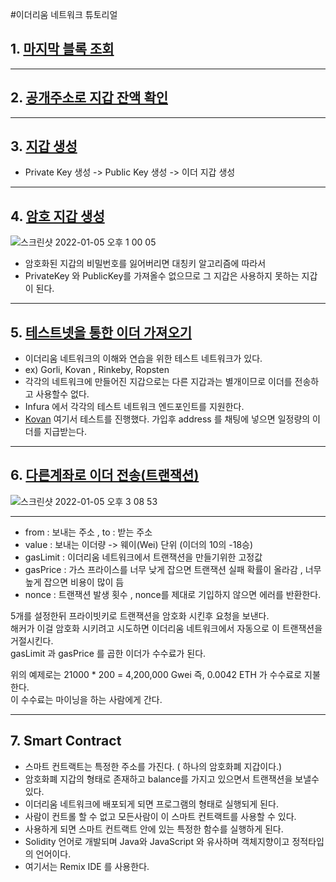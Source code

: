 #이더리움 네트워크 튜토리얼

## 1. [마지막 블록 조회](https://github.com/myungsworld/ethereum/blob/main/tutorial/1.lastest_block_number.go)

---

## 2. [공개주소로 지갑 잔액 확인](https://github.com/myungsworld/ethereum/blob/main/tutorial/2.get_ether_from_address.go)

---

## 3. [지갑 생성](https://github.com/myungsworld/ethereum/blob/main/tutorial/3.generate_wallet.go)

- Private Key 생성 -> Public Key 생성 -> 이더 지갑 생성 

---

## 4. [암호 지갑 생성](https://github.com/myungsworld/ethereum/blob/main/go/tutorial/4.generate_ehtereum_keystore_wallet.go)

![스크린샷 2022-01-05 오후 1 00 05](https://user-images.githubusercontent.com/56465854/148158568-8d554bfc-54ba-4766-a513-1414ee32d8e8.png)

- 암호화된 지갑의 비밀번호를 잃어버리면 대칭키 알고리즘에 따라서
- PrivateKey 와 PublicKey를 가져올수 없으므로 그 지갑은 사용하지 못하는 지갑이 된다.

---

## 5. [테스트넷을 통한 이더 가져오기](https://github.com/myungsworld/ethereum/blob/main/go/tutorial/5.get_ether_from_test_network.go)

- 이더리움 네트워크의 이해와 연습을 위한 테스트 네트워크가 있다.
- ex) Gorli, Kovan , Rinkeby, Ropsten 
- 각각의 네트워크에 만들어진 지갑으로는 다른 지갑과는 별개이므로 이더를 전송하고 사용할수 없다.
- Infura 에서 각각의 테스트 네트워크 엔드포인트를 지원한다.
- [Kovan](https://gitter.im/kovan-testnet/faucet) 여기서 테스트를 진행했다. 가입후 address 를 채팅에 넣으면 일정량의 이더를 지급받는다.

---

## 6. [다른계좌로 이더 전송(트랜잭션)](https://github.com/myungsworld/ethereum/blob/main/go/tutorial/6.make_transaction.go)

![스크린샷 2022-01-05 오후 3 08 53](https://user-images.githubusercontent.com/56465854/148168594-afaaae30-dca1-47cc-ab7e-ebcb68e747d2.png)

---

- from : 보내는 주소 , to : 받는 주소
- value : 보내는 이더량 -> 웨이(Wei) 단위 (이더의 10의 -18승)
- gasLimit : 이더리움 네트워크에서 트랜잭션을 만들기위한 고정값
- gasPrice : 가스 프라이스를 너무 낮게 잡으면 트랜잭션 실패 확률이 올라감 , 너무 높게 잡으면 비용이 많이 듬
- nonce : 트랜잭션 발생 횟수 , nonce를 제대로 기입하지 않으면 에러를 반환한다.

5개를 설정한뒤 프라이빗키로 트랜잭션을 암호화 시킨후 요청을 보낸다.   
해커가 이걸 암호화 시키려고 시도하면 이더리움 네트워크에서 자동으로 이 트랜잭션을 거절시킨다.   
gasLimit 과 gasPrice 를 곱한 이더가 수수료가 된다.

위의 예제로는 21000 * 200 = 4,200,000 Gwei 즉, 0.0042 ETH 가 수수료로 지불한다.   
이 수수료는 마이닝을 하는 사람에게 간다.

---

## 7. Smart Contract

- 스마트 컨트랙트는 특정한 주소를 가진다. ( 하나의 암호화폐 지갑이다.)
- 암호화폐 지갑의 형태로 존재하고 balance를 가지고 있으면서 트랜잭션을 보낼수 있다.
- 이더리움 네트워크에 배포되게 되면  프로그램의 형태로 실행되게 된다.
- 사람이 컨트롤 할 수 없고 모든사람이 이 스마트 컨트랙트를 사용할 수 있다.
- 사용하게 되면 스마트 컨트랙트 안에 있는 특정한 함수를 실행하게 된다.
- Solidity 언어로 개발되며 Java와 JavaScript 와 유사하며 객체지향이고 정적타입의 언어이다.
- 여기서는 Remix IDE 를 사용한다.

